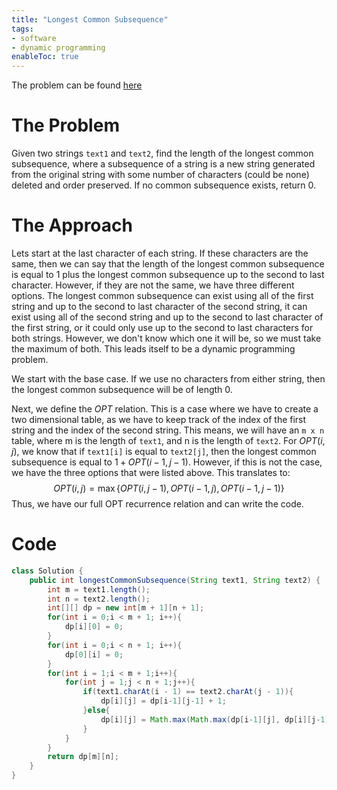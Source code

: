 ```yaml
---
title: "Longest Common Subsequence"
tags:
- software
- dynamic programming
enableToc: true
---
```


The problem can be found [here](https://leetcode.com/problems/longest-common-subsequence/)

# The Problem
Given two strings `text1` and `text2`, find the length of the longest common subsequence, where a subsequence of a string is a new string generated from the original string with some number of characters (could be none) deleted and order preserved. If no common subsequence exists, return 0.

# The Approach
Lets start at the last character of each string. If these characters are the same, then we can say that the length of the longest common subsequence is equal to 1 plus the longest common subsequence up to the second to last character. However, if they are not the same, we have three different options. The longest common subsequence can exist using all of the first string and up to the second to last character of the second string, it can exist using all of the second string and up to the second to last character of the first string, or it could only use up to the second to last characters for both strings. However, we don't know which one it will be, so we must take the maximum of both. This leads itself to be a dynamic programming problem.

We start with the base case. If we use no characters from either string, then the longest common subsequence will be of length 0.

Next, we define the $OPT$ relation. This is a case where we have to create a two dimensional table, as we have to keep track of the index of the first string and the index of the second string. This means, we will have an `m x n` table, where m is the length of `text1`, and n is the length of `text2`. For $OPT(i,j)$, we know that if `text1[i]` is equal to `text2[j]`, then the longest common subsequence is equal to $1 + OPT(i-1,j-1)$. However, if this is not the case, we have the three options that were listed above. This translates to:
$$ OPT(i,j) = \max{\{OPT(i,j-1), OPT(i-1,j), OPT(i-1,j-1)\}}$$
Thus, we have our full OPT recurrence relation and can write the code.

# Code
```java
class Solution {
    public int longestCommonSubsequence(String text1, String text2) {
        int m = text1.length();
        int n = text2.length();
        int[][] dp = new int[m + 1][n + 1];
        for(int i = 0;i < m + 1; i++){
            dp[i][0] = 0;
        }
        for(int i = 0;i < n + 1; i++){
            dp[0][i] = 0;
        }
        for(int i = 1;i < m + 1;i++){
            for(int j = 1;j < n + 1;j++){
                if(text1.charAt(i - 1) == text2.charAt(j - 1)){
                    dp[i][j] = dp[i-1][j-1] + 1;
                }else{
                    dp[i][j] = Math.max(Math.max(dp[i-1][j], dp[i][j-1]), dp[i-1][j-1]);
                }
            }
        }
        return dp[m][n];
    }
}
```